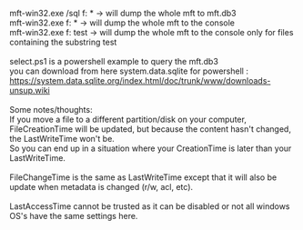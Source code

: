 mft-win32.exe /sql f: * -> will dump the whole mft to mft.db3<br>
mft-win32.exe f: * -> will dump the whole mft to the console<br>
mft-win32.exe f: test -> will dump the whole mft to the console only for files containing the substring test<br>
<br>
select.ps1 is a powershell example to query the mft.db3<br>
you can download from here system.data.sqlite for powershell : https://system.data.sqlite.org/index.html/doc/trunk/www/downloads-unsup.wiki<br>
<br>
Some notes/thoughts:<br>
If you move a file to a different partition/disk on your computer, FileCreationTime will be updated, but because the content hasn't changed, the LastWriteTime won't be.<br>
So you can end up in a situation where your CreationTime is later than your LastWriteTime.<br>
<br>
FileChangeTime is the same as LastWriteTime except that it will also be update when metadata is changed (r/w, acl, etc).<br>
<br>
LastAccessTime cannot be trusted as it can be disabled or not all windows OS's have the same settings here.<br>
